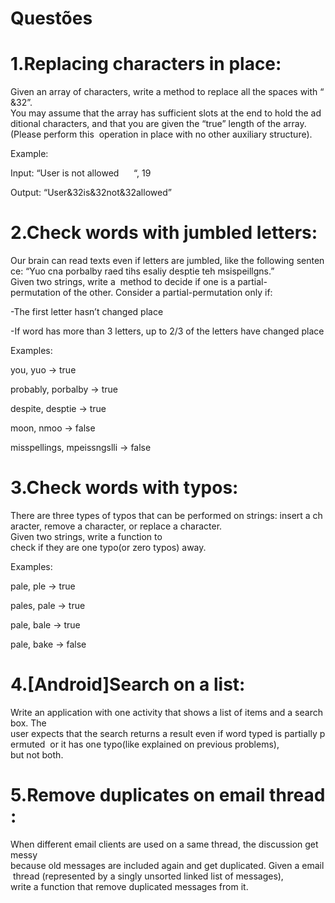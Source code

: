 # Questões
# 1.Replacing characters in place:
Given an array of characters, write a method to replace all the spaces with “&32”. You may assume that the array has sufficient slots at the end to hold the additional characters, and that you are given the “true” length of the array. (Please perform this  operation in place with no other auxiliary structure).

Example:

Input: “User is not allowed      “, 19

Output: “User&32is&32not&32allowed”

# 2.Check words with jumbled letters:
Our brain can read texts even if letters are jumbled, like the following sentence: “Yuo cna porbalby raed tihs esaliy desptie teh msispeillgns.” Given two strings, write a  method to decide if one is a partial-permutation of the other. Consider a partial-permutation only if:

-The first letter hasn’t changed place

-If word has more than 3 letters, up to 2/3 of the letters have changed place

Examples:

you, yuo -> true

probably, porbalby -> true

despite, desptie -> true

moon, nmoo -> false

misspellings, mpeissngslli -> false

# 3.Check words with typos:
There are three types of typos that can be performed on strings: insert a character, remove a character, or replace a character. Given two strings, write a function to check if they are one typo(or zero typos) away.

Examples:

pale, ple -> true

pales, pale -> true

pale, bale -> true

pale, bake -> false

# 4.[Android]Search on a list:
Write an application with one activity that shows a list of items and a search box. The user expects that the search returns a result even if word typed is partially permuted  or it has one typo(like explained on previous problems), but not both.

# 5.Remove duplicates on email thread:
When different email clients are used on a same thread, the discussion get messy because old messages are included again and get duplicated. Given a email thread (represented by a singly unsorted linked list of messages), write a function that remove duplicated messages from it.
